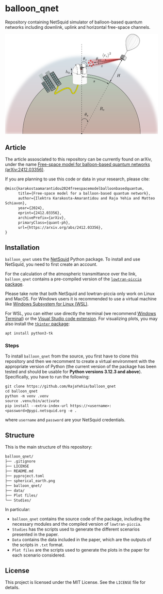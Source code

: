 # balloon_qnet

Repository containing NetSquid simulator of balloon-based quantum networks including downlink, uplink and horizontal free-space channels. 

![balloon_net_example](spherical_earth.png)

## Article

The article assosciated to this repository can be currently found on arXiv, under the name [Free-space model for balloon-based quantum networks (arXiv:2412.03356)](https://arxiv.org/abs/2412.03356). 

If you are planning to use this code or data in your research, please cite:

```
@misc{karakostaamarantidou2024freespacemodelballoonbasedquantum,
      title={Free-space model for a balloon-based quantum network}, 
      author={Ilektra Karakosta-Amarantidou and Raja Yehia and Matteo Schiavon},
      year={2024},
      eprint={2412.03356},
      archivePrefix={arXiv},
      primaryClass={quant-ph},
      url={https://arxiv.org/abs/2412.03356}, 
}
```

## Installation 

`balloon_qnet` uses the [NetSquid](https://netsquid.org/) Python package. To install and use NetSquid, you need to first create an account.

For the calculation of the atmospheric transmittance over the link, `balloon_qnet` contains a pre-compiled version of the [`lowtran-piccia` package](https://github.com/francescopiccia/lowtran-piccia).

Please take note that both NetSquid and lowtran-piccia only work on Linux and MacOS. For Windows users it is recommended to use a virtual machine like [Windows Subsystem for Linux (WSL)](https://learn.microsoft.com/en-us/windows/wsl/install). 

For WSL, you can either use directly the terminal (we recommend [Windows Terminal](https://apps.microsoft.com/detail/9n0dx20hk701?hl=en-us&gl=ES)) or the [Visual Studio code extension](https://code.visualstudio.com/docs/remote/wsl). For visualizing plots, you may also install the [`tkinter` package](https://docs.python.org/3/library/tkinter.html):
```
apt install python3-tk
```

### Steps
To install `balloon_qnet` from the source, you first have to clone this repository and then we recomment to create a virtual environment with the appropriate version of Python (the current version of the package has been tested and should be usable for **Python versions 3.12.3 and above**). Specifically, you have to run the following:

```
git clone https://github.com/RajaYehia/balloon_qnet
cd balloon_qnet
python -m venv .venv
source .venv/bin/activate
pip install --extra-index-url https://<username>:<password>@pypi.netsquid.org -e .
```
where `username` and `password` are your NetSquid credentials.

## Structure
This is the main structure of this repository:
```
balloon_qnet/
├── .gitignore
├── LICENSE
├── README.md
├── pyproject.toml
├── spherical_earth.png
├── balloon_qnet/
├── data/
├── Plot files/
└── Studies/
```
In particular:
* `balloon_qnet` contains the source code of the package, including the necessary modules and the compiled version of `lowtran-piccia`.
* `Studies` has the scripts used to generate the different scenarios presented in the paper.
* `Data` contains the data included in the paper, which are the outputs of the scripts in `.txt` format. 
* `Plot files` are the scripts used to generate the plots in the paper for each scenario considered.


## License

This project is licensed under the MIT License. See the `LICENSE` file for details.
